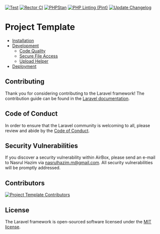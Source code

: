 [![Test](https://github.com/nasrulhazim/project-template/actions/workflows/run-tests.yml/badge.svg)](https://github.com/nasrulhazim/project-template/actions/workflows/run-tests.yml) [![Rector CI](https://github.com/nasrulhazim/project-template/actions/workflows/rector.yml/badge.svg)](https://github.com/nasrulhazim/project-template/actions/workflows/rector.yml) [![PHPStan](https://github.com/nasrulhazim/project-template/actions/workflows/phpstan.yml/badge.svg)](https://github.com/nasrulhazim/project-template/actions/workflows/phpstan.yml) [![PHP Linting (Pint)](https://github.com/nasrulhazim/project-template/actions/workflows/lint.yml/badge.svg)](https://github.com/nasrulhazim/project-template/actions/workflows/lint.yml) [![Update Changelog](https://github.com/nasrulhazim/project-template/actions/workflows/update-changelog.yml/badge.svg)](https://github.com/nasrulhazim/project-template/actions/workflows/update-changelog.yml)

# Project Template

- [Installation](docs/installation.md)
- [Development](docs/development.md)
  - [Code Quality](docs/code-quality.md)
  - [Secure File Access](docs/secure-file-access.md)
  - [Upload Helper](docs/upload-helper.md)
- [Deployment](docs/deployment.md)

## Contributing

Thank you for considering contributing to the Laravel framework! The contribution guide can be found in the [Laravel documentation](https://laravel.com/docs/contributions).

## Code of Conduct

In order to ensure that the Laravel community is welcoming to all, please review and abide by the [Code of Conduct](https://laravel.com/docs/contributions#code-of-conduct).

## Security Vulnerabilities

If you discover a security vulnerability within AirBox, please send an e-mail to Nasrul Hazim via [nasrulhazim.m@gmail.com](mailto:nasrulhazim.m@gmail.com). All security vulnerabilities will be promptly addressed.

## Contributors

<a href="https://github.com/nasrulhazim/project-template/graphs/contributors">
  <img src="https://contrib.rocks/image?repo=nasrulhazim/project-template"  alt="Project Template Contributors"/>
</a>

## License

The Laravel framework is open-sourced software licensed under the [MIT license](https://opensource.org/licenses/MIT).
